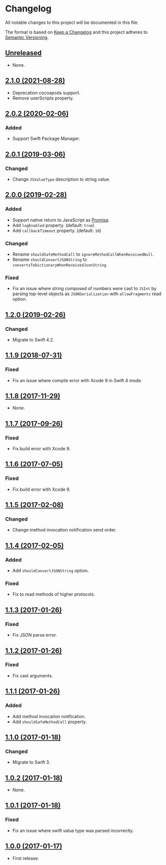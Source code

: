 # Changelog

All notable changes to this project will be documented in this file.

The format is based on [Keep a Changelog](http://keepachangelog.com/en/1.0.0/)
and this project adheres to [Semantic Versioning](http://semver.org/spec/v2.0.0.html).

## [Unreleased]

- None.

## [2.1.0 (2021-08-28)]

- Deprecation cocoapods support.
- Remove userScripts property.

## [2.0.2 (2020-02-06)]

### Added

- Support Swift Package Manager.

## [2.0.1 (2019-03-06)]

### Changed

- Change `JSValueType` description to string value.

## [2.0.0 (2019-02-28)]

### Added

- Support native return to JavaScript as [Promise](https://developer.mozilla.org/ko/docs/Web/JavaScript/Reference/Global_Objects/Promise).
- Add `logEnabled` property. (default: `true`)
- Add `callbackTimeout` property. (default: `10`)

### Changed

- Rename `shouldSafeMethodCall` to `ignoreMethodCallWhenReceivedNull`.
- Rename `shouldConvertJSONString` to `convertsToDictionaryWhenReceivedJsonString`.

### Fixed

- Fix an issue where string composed of numbers were cast to `JSInt` by parsing top-level objects as `JSONSerialization` with `allowFragments` read option.

## [1.2.0 (2019-02-26)]

### Changed

- Migrate to Swift 4.2.

## [1.1.9 (2018-07-31)]

### Fixed

- Fix an issue where compile error with Xcode 9 in Swift 4 mode.

## [1.1.8 (2017-11-29)]

- None.

## [1.1.7 (2017-09-26)]

### Fixed

- Fix build error with Xcode 9.

## [1.1.6 (2017-07-05)]

### Fixed

- Fix build error with Xcode 9.

## [1.1.5 (2017-02-08)]

### Changed

- Change method invocation notification send order.

## [1.1.4 (2017-02-05)]

### Added

- Add `shouldConvertJSONString` option.

### Fixed

- Fix to read methods of higher protocols.

## [1.1.3 (2017-01-26)]

### Fixed

- Fix JSON parse error.

## [1.1.2 (2017-01-26)]

### Fixed

- Fix cast arguments.

## [1.1.1 (2017-01-26)]

### Added

- Add method invocation notification.
- Add `shouldSafeMethodCall` property.

## [1.1.0 (2017-01-18)]

### Changed

- Migrate to Swift 3.

## [1.0.2 (2017-01-18)]

- None.

## [1.0.1 (2017-01-18)]

### Fixed

- Fix an issue where swift value type was parsed incorrectly.

## [1.0.0 (2017-01-17)]

- First release.

[Unreleased]: https://github.com/ridi/WKJavaScriptController/compare/2.1.0...HEAD
[2.1.0 (2021-08-28)]: https://github.com/ridi/WKJavaScriptController/compare/2.0.2...2.1.0
[2.0.2 (2020-02-06)]: https://github.com/ridi/WKJavaScriptController/compare/2.0.1...2.0.2
[2.0.1 (2019-03-06)]: https://github.com/ridi/WKJavaScriptController/compare/2.0.0...2.0.1
[2.0.0 (2019-02-28)]: https://github.com/ridi/WKJavaScriptController/compare/1.2.0...2.0.0
[1.2.0 (2019-02-26)]: https://github.com/ridi/WKJavaScriptController/compare/1.1.9...1.2.0
[1.1.9 (2018-07-31)]: https://github.com/ridi/WKJavaScriptController/compare/1.1.8...1.1.9
[1.1.8 (2017-11-29)]: https://github.com/ridi/WKJavaScriptController/compare/1.1.7...1.1.8
[1.1.7 (2017-09-26)]: https://github.com/ridi/WKJavaScriptController/compare/1.1.6...1.1.7
[1.1.6 (2017-07-05)]: https://github.com/ridi/WKJavaScriptController/compare/1.1.5...1.1.6
[1.1.5 (2017-02-08)]: https://github.com/ridi/WKJavaScriptController/compare/1.1.4...1.1.5
[1.1.4 (2017-02-05)]: https://github.com/ridi/WKJavaScriptController/compare/1.1.3...1.1.4
[1.1.3 (2017-01-26)]: https://github.com/ridi/WKJavaScriptController/compare/1.1.2...1.1.3
[1.1.2 (2017-01-26)]: https://github.com/ridi/WKJavaScriptController/compare/1.1.1...1.1.2
[1.1.1 (2017-01-26)]: https://github.com/ridi/WKJavaScriptController/compare/1.1.0...1.1.1
[1.1.0 (2017-01-18)]: https://github.com/ridi/WKJavaScriptController/compare/1.0.2...1.1.0
[1.0.2 (2017-01-18)]: https://github.com/ridi/WKJavaScriptController/compare/1.0.1...1.0.2
[1.0.1 (2017-01-18)]: https://github.com/ridi/WKJavaScriptController/compare/1.0.0...1.0.1
[1.0.0 (2017-01-17)]: https://github.com/ridi/WKJavaScriptController/compare/8065709...1.0.0
